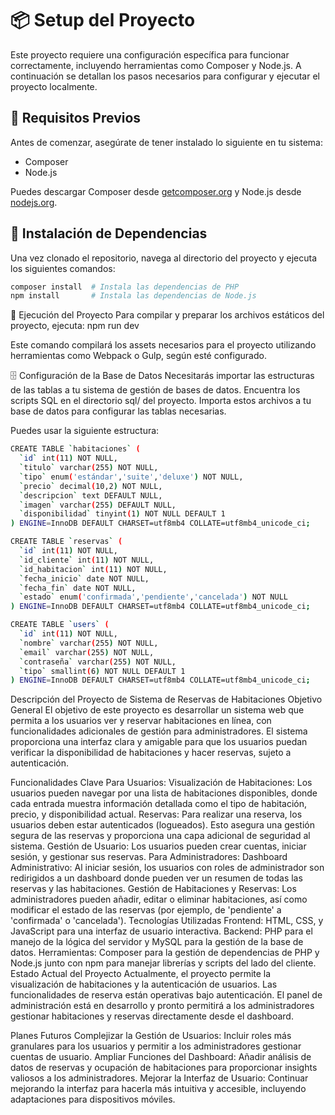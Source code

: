 # 📦 Setup del Proyecto

Este proyecto requiere una configuración específica para funcionar correctamente, incluyendo herramientas como Composer y Node.js. A continuación se detallan los pasos necesarios para configurar y ejecutar el proyecto localmente.

## 🧰 Requisitos Previos

Antes de comenzar, asegúrate de tener instalado lo siguiente en tu sistema:
- Composer
- Node.js

Puedes descargar Composer desde [getcomposer.org](https://getcomposer.org/download/) y Node.js desde [nodejs.org](https://nodejs.org/).

## 🔧 Instalación de Dependencias

Una vez clonado el repositorio, navega al directorio del proyecto y ejecuta los siguientes comandos:

```bash
composer install  # Instala las dependencias de PHP
npm install       # Instala las dependencias de Node.js
```

🚀 Ejecución del Proyecto
Para compilar y preparar los archivos estáticos del proyecto, ejecuta:
npm run dev

Este comando compilará los assets necesarios para el proyecto utilizando herramientas como Webpack o Gulp, según esté configurado.

🗄️ Configuración de la Base de Datos
Necesitarás importar las estructuras de las tablas a tu sistema de gestión de bases de datos. Encuentra los scripts SQL en el directorio sql/ del proyecto. Importa estos archivos a tu base de datos para configurar las tablas necesarias.


Puedes usar la siguiente estructura:

```bash
CREATE TABLE `habitaciones` (
  `id` int(11) NOT NULL,
  `titulo` varchar(255) NOT NULL,
  `tipo` enum('estándar','suite','deluxe') NOT NULL,
  `precio` decimal(10,2) NOT NULL,
  `descripcion` text DEFAULT NULL,
  `imagen` varchar(255) DEFAULT NULL,
  `disponibilidad` tinyint(1) NOT NULL DEFAULT 1
) ENGINE=InnoDB DEFAULT CHARSET=utf8mb4 COLLATE=utf8mb4_unicode_ci;

CREATE TABLE `reservas` (
  `id` int(11) NOT NULL,
  `id_cliente` int(11) NOT NULL,
  `id_habitacion` int(11) NOT NULL,
  `fecha_inicio` date NOT NULL,
  `fecha_fin` date NOT NULL,
  `estado` enum('confirmada','pendiente','cancelada') NOT NULL
) ENGINE=InnoDB DEFAULT CHARSET=utf8mb4 COLLATE=utf8mb4_unicode_ci;

CREATE TABLE `users` (
  `id` int(11) NOT NULL,
  `nombre` varchar(255) NOT NULL,
  `email` varchar(255) NOT NULL,
  `contraseña` varchar(255) NOT NULL,
  `tipo` smallint(6) NOT NULL DEFAULT 1
) ENGINE=InnoDB DEFAULT CHARSET=utf8mb4 COLLATE=utf8mb4_unicode_ci;

```


Descripción del Proyecto de Sistema de Reservas de Habitaciones
Objetivo General
El objetivo de este proyecto es desarrollar un sistema web que permita a los usuarios ver y reservar habitaciones en línea, con funcionalidades adicionales de gestión para administradores. El sistema proporciona una interfaz clara y amigable para que los usuarios puedan verificar la disponibilidad de habitaciones y hacer reservas, sujeto a autenticación.

Funcionalidades Clave
Para Usuarios:
Visualización de Habitaciones: Los usuarios pueden navegar por una lista de habitaciones disponibles, donde cada entrada muestra información detallada como el tipo de habitación, precio, y disponibilidad actual.
Reservas: Para realizar una reserva, los usuarios deben estar autenticados (logueados). Esto asegura una gestión segura de las reservas y proporciona una capa adicional de seguridad al sistema.
Gestión de Usuario: Los usuarios pueden crear cuentas, iniciar sesión, y gestionar sus reservas.
Para Administradores:
Dashboard Administrativo: Al iniciar sesión, los usuarios con roles de administrador son redirigidos a un dashboard donde pueden ver un resumen de todas las reservas y las habitaciones.
Gestión de Habitaciones y Reservas: Los administradores pueden añadir, editar o eliminar habitaciones, así como modificar el estado de las reservas (por ejemplo, de 'pendiente' a 'confirmada' o 'cancelada').
Tecnologías Utilizadas
Frontend: HTML, CSS, y JavaScript para una interfaz de usuario interactiva.
Backend: PHP para el manejo de la lógica del servidor y MySQL para la gestión de la base de datos.
Herramientas: Composer para la gestión de dependencias de PHP y Node.js junto con npm para manejar librerías y scripts del lado del cliente.
Estado Actual del Proyecto
Actualmente, el proyecto permite la visualización de habitaciones y la autenticación de usuarios. Las funcionalidades de reserva están operativas bajo autenticación. El panel de administración está en desarrollo y pronto permitirá a los administradores gestionar habitaciones y reservas directamente desde el dashboard.

Planes Futuros
Complejizar la Gestión de Usuarios: Incluir roles más granulares para los usuarios y permitir a los administradores gestionar cuentas de usuario.
Ampliar Funciones del Dashboard: Añadir análisis de datos de reservas y ocupación de habitaciones para proporcionar insights valiosos a los administradores.
Mejorar la Interfaz de Usuario: Continuar mejorando la interfaz para hacerla más intuitiva y accesible, incluyendo adaptaciones para dispositivos móviles.